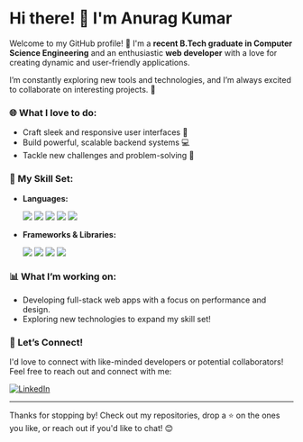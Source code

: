 # Hi there! 👋 I'm Anurag Kumar

Welcome to my GitHub profile! 🎉 I'm a **recent B.Tech graduate in Computer Science Engineering** and an enthusiastic **web developer** with a love for creating dynamic and user-friendly applications. 

I’m constantly exploring new tools and technologies, and I’m always excited to collaborate on interesting projects. 🚀

### 🌐 What I love to do:
- Craft sleek and responsive user interfaces 🌟
- Build powerful, scalable backend systems 💻
- Tackle new challenges and problem-solving 🎯

### 🔧 My Skill Set:
- **Languages:**
  <p>
  <img src="https://img.shields.io/badge/HTML5-%23E34F26.svg?style=for-the-badge&logo=html5&logoColor=white" />
  <img src="https://img.shields.io/badge/CSS3-%231572B6.svg?style=for-the-badge&logo=css3&logoColor=white" />
  <img src="https://img.shields.io/badge/JavaScript-%23F7DF1E.svg?style=for-the-badge&logo=javascript&logoColor=black" />
  <img src="https://img.shields.io/badge/Java-%23007396.svg?style=for-the-badge&logo=java&logoColor=white" />
  <img src="https://img.shields.io/badge/Python-%2314354C.svg?style=for-the-badge&logo=python&logoColor=white" />
</p>

- **Frameworks & Libraries:**
  <p>
  <img src="https://img.shields.io/badge/Bootstrap-%237952B3.svg?style=for-the-badge&logo=bootstrap&logoColor=white" />
  <img src="https://img.shields.io/badge/React-%2361DAFB.svg?style=for-the-badge&logo=react&logoColor=black" />
  <img src="https://img.shields.io/badge/Flask-%23000000.svg?style=for-the-badge&logo=flask&logoColor=white" />
  <img src="https://img.shields.io/badge/Django-%23092E20.svg?style=for-the-badge&logo=django&logoColor=white" />
</p>

### 📊 What I’m working on:
- Developing full-stack web apps with a focus on performance and design.
- Exploring new technologies to expand my skill set!

### 🤝 Let’s Connect!
I'd love to connect with like-minded developers or potential collaborators! Feel free to reach out and connect with me:

[![LinkedIn](https://img.shields.io/badge/LinkedIn-Connect-blue)](www.linkedin.com/in/anurag-kumar-87ab681b2)

---

Thanks for stopping by! Check out my repositories, drop a ⭐ on the ones you like, or reach out if you'd like to chat! 😊

